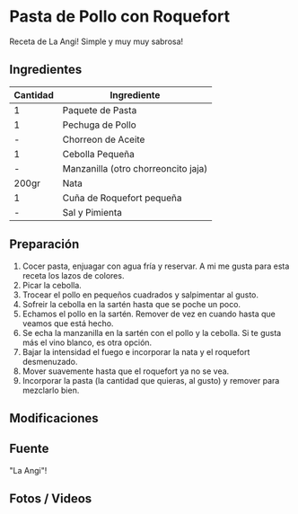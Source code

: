 # Pasta de Pollo con Roquefort

Receta de La Angi! Simple y muy muy sabrosa!

## Ingredientes

| Cantidad  | Ingrediente |
| --- | --- |
| 1 | Paquete de Pasta |
| 1 | Pechuga de Pollo |
| - | Chorreon de Aceite |
| 1 | Cebolla Pequeña |
| - | Manzanilla (otro chorreoncito jaja) | 
| 200gr | Nata | 
| 1 | Cuña de Roquefort pequeña | 
| - | Sal y Pimienta | 

## Preparación

1. Cocer pasta, enjuagar con agua fría y reservar. A mi me gusta para esta receta los lazos de colores.
1. Picar la cebolla.
2. Trocear el pollo en pequeños cuadrados y salpimentar al gusto.
3. Sofreir la cebolla en la sartén hasta que se poche un poco.
4. Echamos el pollo en la sartén. Remover de vez en cuando hasta que veamos que está hecho.
5. Se echa la manzanilla en la sartén con el pollo y la cebolla. Si te gusta más el vino blanco, es otra opción.
6. Bajar la intensidad el fuego e incorporar la nata y el roquefort desmenuzado.
7. Mover suavemente hasta que el roquefort ya no se vea.
8. Incorporar la pasta (la cantidad que quieras, al gusto) y remover para mezclarlo bien.

## Modificaciones

## Fuente

"La Angi"!

## Fotos / Videos
